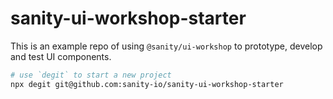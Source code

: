 # sanity-ui-workshop-starter

This is an example repo of using `@sanity/ui-workshop` to prototype, develop and test UI components.

```sh
# use `degit` to start a new project
npx degit git@github.com:sanity-io/sanity-ui-workshop-starter
```
